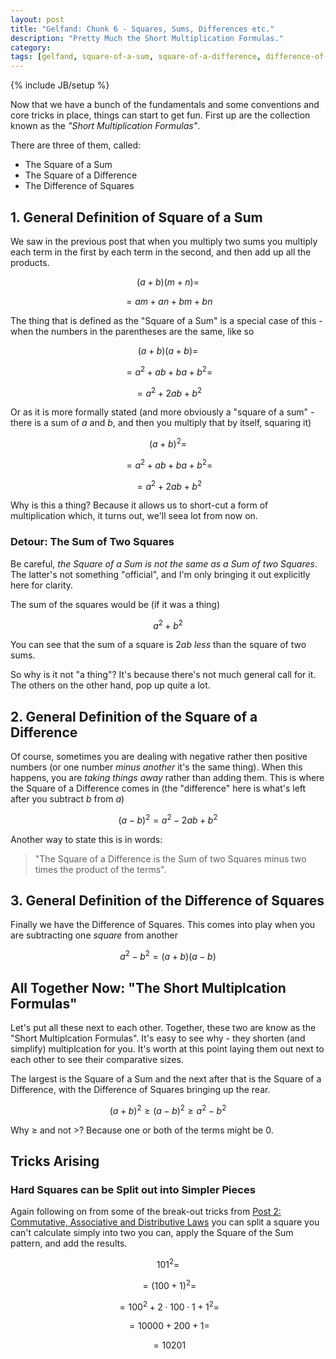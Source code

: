 ```yaml
---
layout: post
title: "Gelfand: Chunk 6 - Squares, Sums, Differences etc."
description: "Pretty Much the Short Multiplication Formulas."
category: 
tags: [gelfand, square-of-a-sum, square-of-a-difference, difference-of-squares, short-multiplcation-formulas, tricks]
---
```

{% include JB/setup %}

Now that we have a bunch of the fundamentals and some conventions and core tricks in place, things can start to get fun.  First up are the collection known as the _"Short Multiplication Formulas"_.

There are three of them, called:

 * The Square of a Sum
 * The Square of a Difference
 * The Difference of Squares

## 1. General Definition of Square of a Sum
We saw in the previous post that when you multiply two sums you multiply each term in the first by each term in the second, and then add up all the products.

$$(a + b)(m + n) = $$

$$ = am + an + bm + bn$$

The thing that is defined as the "Square of a Sum" is a special case of this - when the numbers in the parentheses are the same, like so

$$(a + b)(a + b) = $$

$$ = a^2 + ab + ba + b^2 = $$

$$ = a^2 + 2ab + b^2$$

Or as it is more formally stated (and more obviously a "square of a sum" - there is a sum of $a$ and $b$, and then you multiply that by itself, squaring it)

$$(a + b)^2 = $$

$$ = a^2 + ab + ba + b^2 = $$

$$ = a^2 + 2ab + b^2$$

Why is this a thing? Because it allows us to short-cut a form of multiplication which, it turns out, we'll seea lot from now on.

### Detour: The Sum of Two Squares
Be careful, _the Square of a Sum is not the same as a Sum of two Squares_.  The latter's not something "official", and I'm only bringing it out explicitly here for clarity. 

The sum of the squares would be (if it was a thing)

$$a^2 + b^2$$

You can see that the sum of a square is $2ab$ _less_ than the square of two sums.

So why is it not "a thing"?  It's because there's not much general call for it. The others on the other hand, pop up quite a lot.

## 2. General Definition of the Square of a Difference
Of course, sometimes you are dealing with negative rather then positive numbers (or one number _minus another_ it's the same thing).  When this happens, you are _taking things away_ rather than adding them. This is where the Square of a Difference comes in (the "difference" here is what's left after you subtract $b$ from $a$)

$$(a - b)^2 = a^2 - 2ab + b^2$$

Another way to state this is in words: 

 > "The Square of a Difference is the Sum of two Squares minus two times the product of the terms".

## 3. General Definition of the Difference of Squares
Finally we have the Difference of Squares.  This comes into play when you are subtracting one _square_ from another

$$a^2 - b^2 = (a + b)(a - b)$$

## All Together Now: "The Short Multiplcation Formulas"
Let's put all these next to each other.  Together, these two are know as the "Short Multiplcation Formulas".  It's easy to see why - they shorten (and simplify) multiplcation for you.  It's worth at this point laying them out next to each other to see their comparative sizes.  

The largest is the Square of a Sum and the next after that is the Square of a Difference, with the Difference of Squares bringing up the rear.

$$(a + b)^2 \geq (a - b)^2 \geq a^2 - b^2$$

Why $\geq$ and not $>$? Because one or both of the terms might be $0$.

## Tricks Arising

### Hard Squares can be Split out into Simpler Pieces
Again following on from some of the break-out tricks from [Post 2: Commutative, Associative and Distributive Laws](https://andrewharmellaw.github.io/2016/11/23/gelfands-algebra-chunk-2-commutative-associative-and-distributive-laws) you can split a square you can't calculate simply into two you can, apply the Square of the  Sum pattern, and add the results.

$$101^2 = $$

$$ = (100 + 1)^2 = $$

$$ = 100^2 + 2 \cdot 100 \cdot 1 + 1^2 = $$

$$ = 10000 + 200 + 1 = $$

$$ = 10201$$

